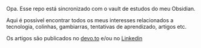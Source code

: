 Opa. Esse repo está sincronizado com o vault de estudos do meu Obsidian. 

Aqui é possivel encontrar todos os meus interesses relacionados a tecnologia, colinhas, gambiarras, tentativas de aprendizado, artigos etc. 

Os artigos são publicados no [devo.to](https://dev.to/starch1) e/ou no  [Linkedin](https://www.linkedin.com/in/starch0/)